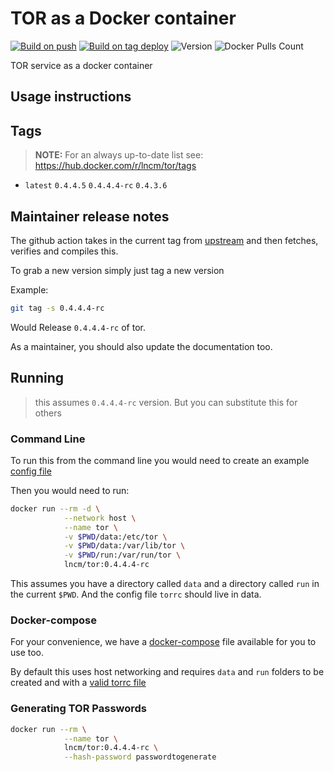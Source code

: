 # TOR as a Docker container


[![Build on push](https://github.com/lncm/docker-tor/workflows/Docker%20build%20on%20push/badge.svg)](https://github.com/lncm/docker-tor/actions?query=workflow%3A%22Docker+build+on+push%22)
[![Build on tag deploy](https://github.com/lncm/docker-tor/workflows/Docker%20build%20on%20tag/badge.svg)](https://github.com/lncm/docker-tor/actions?query=workflow%3A%22Docker+build+on+tag%22)
![Version](https://img.shields.io/github/v/release/lncm/docker-tor?sort=semver) 
![Docker Pulls Count](https://img.shields.io/docker/pulls/lncm/tor.svg?style=flat)

TOR service as a docker container

## Usage instructions

## Tags

> **NOTE:** For an always up-to-date list see: https://hub.docker.com/r/lncm/tor/tags

* `latest` `0.4.4.5` `0.4.4.4-rc` `0.4.3.6` 

## Maintainer release notes

The github action takes in the current tag from  [upstream](https://dist.torproject.org/) and then fetches, verifies and compiles this.

To grab a new version simply just tag a new version

Example:

```bash
git tag -s 0.4.4.4-rc
```

Would Release ```0.4.4.4-rc``` of tor.

As a maintainer, you should also update the documentation too.

## Running

> this assumes `0.4.4.4-rc` version. But you can substitute this for others

### Command Line

To run this from the command line you would need to create an example [config file](https://github.com/torproject/tor/blob/master/src/config/torrc.sample.in)

Then you would need to run:

```bash
docker run --rm -d \
            --network host \
            --name tor \
            -v $PWD/data:/etc/tor \
            -v $PWD/data:/var/lib/tor \
            -v $PWD/run:/var/run/tor \
            lncm/tor:0.4.4.4-rc

```
This assumes you have a directory called `data` and a directory called `run` in the current `$PWD`. And the config file `torrc` should live in data.

### Docker-compose

For your convenience, we have a [docker-compose](https://github.com/lncm/docker-tor/blob/master/docker-compose.yml) file available for you to use too.

By default this uses host networking and requires `data` and `run` folders to be created and with a [valid torrc file](https://github.com/torproject/tor/blob/master/src/config/torrc.sample.in) 

### Generating TOR Passwords

```bash
docker run --rm \
            --name tor \
            lncm/tor:0.4.4.4-rc \
            --hash-password passwordtogenerate
```

